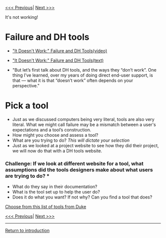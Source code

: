 [<<< Previous](https://github.com/SouthernMethodistUniversity/tools)| [Next >>>](geospatial.md) 

It's not working! 

# Failure and DH tools 

* ["It Doesn't Work:" Failure and DH Tools(video)](https://univr.cloud.panopto.eu/Panopto/Pages/Viewer.aspx?id=2b012f49-5821-411f-bbb3-abf800f3eb54)

* ["It Doesn't Work:" Failure and DH Tools(text)](http://quinndombrowski.com/?q=blog/2020/07/21/it-doesnt-work-failure-and-dh-tools)
* "But let’s first talk about DH tools, and the ways they “don’t work”. One thing I’ve learned, over my years of doing direct end-user support, is that — what it is that “doesn’t work” often depends on your perspective."

# Pick a tool

* Just as we discussed computers being very literal, tools are also very literal. What we might call failure may be a mismatch between a user's expectations and a tool’s construction. 
* How might you choose and assess a tool?
* What are you trying to do? *This will dictate your selection*  
* Just as we looked at a project website to see how they did their project, we will now do that with a DH tools website.

### Challenge: If we look at different website for a tool, what assumptions did the tools designers make about what users are trying to do? * 
* What do they say in their documentation?
* What is the tool set up to help the user do?
* Does it do what you want? If not why? Can you find a tool that does?

[Choose from this list of tools from Duke](https://digitalhumanities.duke.edu/tools)

[<<< Previous](https://github.com/SouthernMethodistUniversity/tools)| [Next >>>](geospatial.md) 

-----

[Return to introduction](https://github.com/SouthernMethodistUniversity/tools)
  
